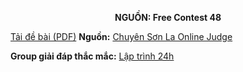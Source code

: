 **<center>NGUỒN: Free Contest 48</center>**

[Tải đề bài (PDF)](/statements/2269/TESTLIST1.pdf)
**Nguồn:** [Chuyên Sơn La Online Judge](http://csloj.ddns.net/)

**Group giải đáp thắc mắc:** [Lập trình 24h](https://www.facebook.com/groups/1386904321519984)